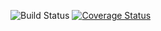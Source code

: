 
![Build Status](https://github.com/frenzox/mercurio/actions/workflows/build.yml/badge.svg)
[![Coverage Status](https://coveralls.io/repos/github/frenzox/mercurio/badge.svg?branch=master)](https://coveralls.io/github/frenzox/mercurio?branch=master)
